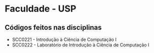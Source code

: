 # Faculdade - USP
## Códigos feitos nas disciplinas
- SCC0221 - Introdução à Ciência de Computação I
- SCC0222 - Laboratório de Introdução à Ciência de Computação I
